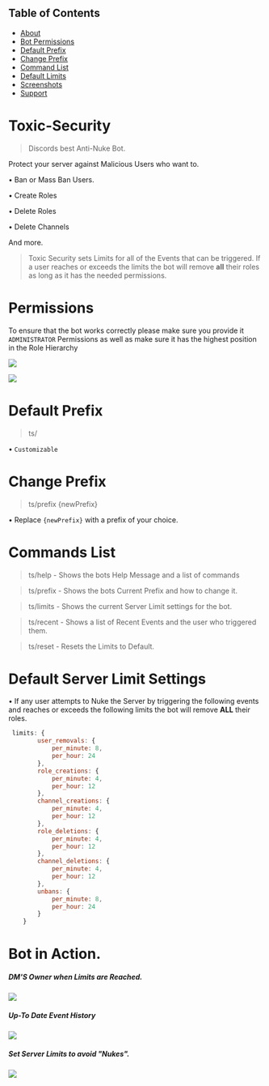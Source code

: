 ## Table of Contents
- [About](#about)
- [Bot Permissions](#perms)
- [Default Prefix](#prefix)
- [Change Prefix](#newPrefix)
- [Command List](#commands)
- [Default Limits](#defLimits)
- [Screenshots](#examples)
- [Support](https://discord.gg/MbjZ7xc)

<a name="about"></a>
# Toxic-Security
> Discords best Anti-Nuke Bot.

Protect your server against Malicious Users who want to.

• Ban or Mass Ban Users.

• Create Roles

• Delete Roles

• Delete Channels

And more.

> Toxic Security sets Limits for all of the Events that can be triggered.
If a user reaches or exceeds the limits the bot will remove **all** their roles as long as it has the needed permissions.

<a name="perms"></a>
# Permissions
To ensure that the bot works correctly please make sure you provide it `ADMINISTRATOR` Permissions as well as make sure it has the highest position in the Role Hierarchy

![](https://i.imgur.com/UwdPzEn.jpg)

![](https://i.imgur.com/pCFO3AH.jpg)

<a name="prefix"></a>
# Default Prefix
> ts/ 

• `Customizable`

<a name="newPrefix"></a>
# Change Prefix
> ts/prefix {newPrefix} 

• Replace `{newPrefix}` with a prefix of your choice.

<a name="commands"></a>
# Commands List
> ts/help - Shows the bots Help Message and a list of commands

> ts/prefix - Shows the bots Current Prefix and how to change it.

> ts/limits - Shows the current Server Limit settings for the bot.

> ts/recent - Shows a list of Recent Events and the user who triggered them.

> ts/reset - Resets the Limits to Default.

<a name="defLimits"></a>
# Default Server Limit Settings 

• If any user attempts to Nuke the Server by triggering the following events and reaches or exceeds the following limits the bot will remove **ALL** their roles. 

```jsx harmony
 limits: {
        user_removals: {
            per_minute: 8,
            per_hour: 24
        },
        role_creations: {
            per_minute: 4,
            per_hour: 12
        },
        channel_creations: {
            per_minute: 4,
            per_hour: 12
        },
        role_deletions: {
            per_minute: 4,
            per_hour: 12
        },
        channel_deletions: {
            per_minute: 4,
            per_hour: 12
        },
        unbans: {
            per_minute: 8,
            per_hour: 24
        }
    }
```

<a name="examples"></a>
# Bot in Action.

##### DM'S Owner when Limits are Reached.
![](https://i.imgur.com/gbVQrKP.png)

##### Up-To Date Event History
![](https://i.imgur.com/m2U4z2t.jpg)

##### Set Server Limits to avoid "Nukes".

![](https://i.imgur.com/3dmHUHj.jpg)
